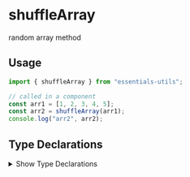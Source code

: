 # shuffleArray

random array method

## Usage

```js
import { shuffleArray } from "essentials-utils";

// called in a component
const arr1 = [1, 2, 3, 4, 5];
const arr2 = shuffleArray(arr1);
console.log("arr2", arr2);
```

## Type Declarations

<details>
  <summary class="italic cursor-pointer">Show Type Declarations</summary>

```ts
export declare function shuffleArray<TArray = unknown>(
  array: TArray[],
): TArray[];
```
</details>

